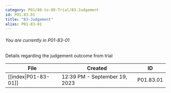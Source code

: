 ```yaml
---
category: P01/80-to-89-Trial/83-Judgement
id: P01.83.01
title: "83-Judgement"
alias: P01-83-01
---
```

###### You are currently in P01-83-01

Details regarding the judgement outcome from trial

| File                                                                               | Created                       | ID        |
| ---------------------------------------------------------------------------------- | ----------------------------- | --------- |
| [[index\|P01-83-01]] | 12:39 PM - September 19, 2023 | P01.83.01 |

